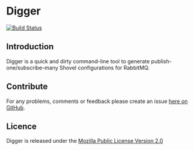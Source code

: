 Digger
===

[![Build Status](https://secure.travis-ci.org/brendanhay/digger.png)](http://travis-ci.org/brendanhay/digger)


<a name="introduction" />

Introduction
------------

Digger is a quick and dirty command-line tool to generate publish-one/subscribe-many Shovel configurations for RabbitMQ.


<a name="contribute" />

Contribute
----------

For any problems, comments or feedback please create an issue [here on GitHub](github.com/brendanhay/digger/issues).


<a name="licence" />

Licence
-------

Digger is released under the [Mozilla Public License Version 2.0](http://www.mozilla.org/MPL/)
